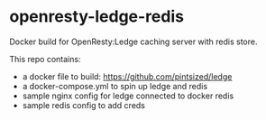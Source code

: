# openresty-ledge-redis
Docker build for OpenResty:Ledge caching server with redis store.

This repo contains:
  - a docker file to build: https://github.com/pintsized/ledge 
  - a docker-compose.yml to spin up ledge and redis
  - sample nginx config for ledge connected to docker redis
  - sample redis config to add creds
